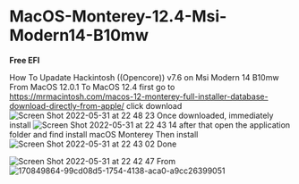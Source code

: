 # MacOS-Monterey-12.4-Msi-Modern14-B10mw
**************Free EFI**************

How To Upadate Hackintosh ((Opencore)) v7.6 on Msi Modern 14 B10mw
From MacOS 12.0.1 To MacOS 12.4
first go to https://mrmacintosh.com/macos-12-monterey-full-installer-database-download-directly-from-apple/
click download
![Screen Shot 2022-05-31 at 22 48 23](https://user-images.githubusercontent.com/38489058/171216592-f334b510-9aeb-4d2a-b049-fc2831394ddf.png)
Once downloaded, immediately install
![Screen Shot 2022-05-31 at 22 43 14](https://user-images.githubusercontent.com/38489058/171216964-aef788f1-76e9-4d39-8751-ee350cfc2be1.png)
after that open the application folder and find install macOS Monterey Then install
![Screen Shot 2022-05-31 at 22 43 02](https://user-images.githubusercontent.com/38489058/171217713-3fb05bcb-cb8b-4139-94a2-6cf06dee2e5b.png)
Done

![Screen Shot 2022-05-31 at 22 42 47](https://user-images.githubusercontent.com/38489058/171218153-0bca5002-96f6-4b35-923f-1348aa163bf9.png)
 From
 ![170849864-99cd08d5-1754-4138-aca0-a9cc26399051](https://user-images.githubusercontent.com/38489058/171218348-a0831b6b-cd98-4403-bb9b-95b8cc9d54c3.png)

